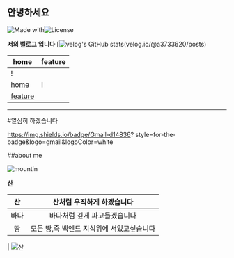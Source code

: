 ## 안녕하세요



![Made with](https://img.shields.io/badge/Made%20with-Love-red)![License](https://img.shields.io/badge/License-Mit-blue.svg)


**저의 벨로그 입니다**
[![velog's GitHub stats](https://velog.readme-stats.vercel.app/api?@a3733620)(velog.io/@a3733620/posts)

|home|feature|
|-----------|-----------|
|!
[home](https://via.placeholder.com/500x300) | !
[feature](https://via.placeholder.com/300x200) |
---

#열심히 하겠습니다

https://img.shields.io/badge/Gmail-d14836?
style=for-the-badge&logo=gmail&logoColor=white




##about me

![mountin](https://github.com/johnDoe/nature-gallery/blob/main/images/mountain.jpg?raw=true)

**산**

|산|산처럼 우직하게 하겠습니다|
|:-------:|:---------:|
|바다|바다처럼 깊게 파고들겠습니다|
|땅|모든 땅,즉 백엔드 지식위에 서있고싶습니다|

| ![산](https://github.com/gmansu177/gmansu177/blob/main/images/mountain/jpg?raw=true)
